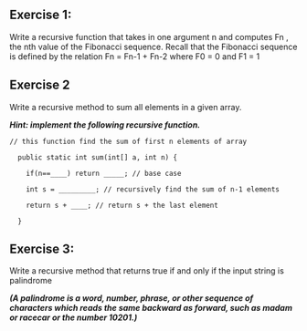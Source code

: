 ## Exercise 1:

Write a recursive function that takes in one argument n and computes Fn , the nth value of the Fibonacci sequence. Recall that the Fibonacci sequence is defined by the relation Fn = Fn-1 + Fn-2 where F0 = 0 and F1 = 1


## Exercise 2

Write a recursive method to sum all elements in a given array.

_**Hint: implement the following recursive function.**_

```
// this function find the sum of first n elements of array

  public static int sum(int[] a, int n) {

    if(n==____) return _____; // base case

    int s = _________; // recursively find the sum of n-1 elements 

    return s + ____; // return s + the last element

  }
```

## Exercise 3:

Write a recursive method that returns true if and only if the input string is palindrome 

_**(A palindrome is a word, number, phrase, or other sequence of characters which reads the same backward as forward, such as madam or racecar or the number 10201.)**_
